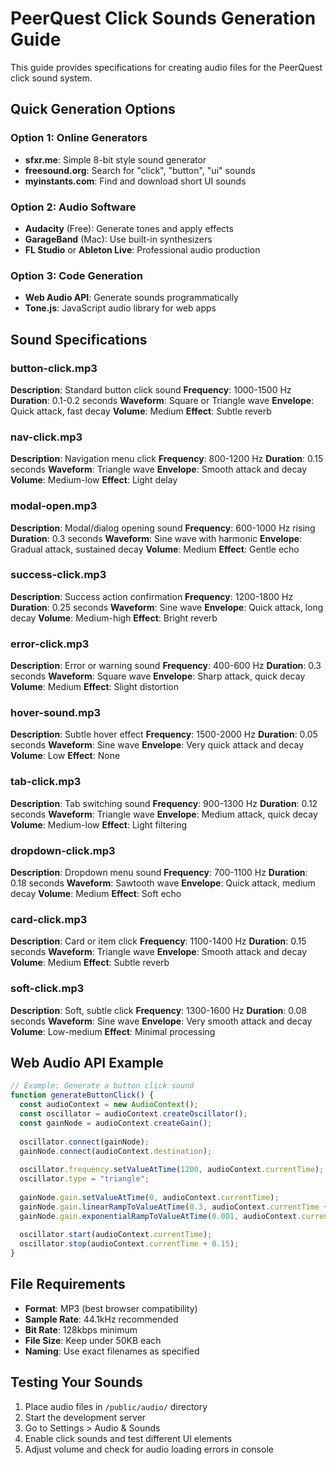 # PeerQuest Click Sounds Generation Guide

This guide provides specifications for creating audio files for the PeerQuest click sound system.

## Quick Generation Options

### Option 1: Online Generators
- **sfxr.me**: Simple 8-bit style sound generator
- **freesound.org**: Search for "click", "button", "ui" sounds
- **myinstants.com**: Find and download short UI sounds

### Option 2: Audio Software
- **Audacity** (Free): Generate tones and apply effects
- **GarageBand** (Mac): Use built-in synthesizers
- **FL Studio** or **Ableton Live**: Professional audio production

### Option 3: Code Generation
- **Web Audio API**: Generate sounds programmatically
- **Tone.js**: JavaScript audio library for web apps

## Sound Specifications

### button-click.mp3
**Description**: Standard button click sound
**Frequency**: 1000-1500 Hz
**Duration**: 0.1-0.2 seconds
**Waveform**: Square or Triangle wave
**Envelope**: Quick attack, fast decay
**Volume**: Medium
**Effect**: Subtle reverb

### nav-click.mp3
**Description**: Navigation menu click
**Frequency**: 800-1200 Hz
**Duration**: 0.15 seconds
**Waveform**: Triangle wave
**Envelope**: Smooth attack and decay
**Volume**: Medium-low
**Effect**: Light delay

### modal-open.mp3
**Description**: Modal/dialog opening sound
**Frequency**: 600-1000 Hz rising
**Duration**: 0.3 seconds
**Waveform**: Sine wave with harmonic
**Envelope**: Gradual attack, sustained decay
**Volume**: Medium
**Effect**: Gentle echo

### success-click.mp3
**Description**: Success action confirmation
**Frequency**: 1200-1800 Hz
**Duration**: 0.25 seconds
**Waveform**: Sine wave
**Envelope**: Quick attack, long decay
**Volume**: Medium-high
**Effect**: Bright reverb

### error-click.mp3
**Description**: Error or warning sound
**Frequency**: 400-600 Hz
**Duration**: 0.3 seconds
**Waveform**: Square wave
**Envelope**: Sharp attack, quick decay
**Volume**: Medium
**Effect**: Slight distortion

### hover-sound.mp3
**Description**: Subtle hover effect
**Frequency**: 1500-2000 Hz
**Duration**: 0.05 seconds
**Waveform**: Sine wave
**Envelope**: Very quick attack and decay
**Volume**: Low
**Effect**: None

### tab-click.mp3
**Description**: Tab switching sound
**Frequency**: 900-1300 Hz
**Duration**: 0.12 seconds
**Waveform**: Triangle wave
**Envelope**: Medium attack, quick decay
**Volume**: Medium-low
**Effect**: Light filtering

### dropdown-click.mp3
**Description**: Dropdown menu sound
**Frequency**: 700-1100 Hz
**Duration**: 0.18 seconds
**Waveform**: Sawtooth wave
**Envelope**: Quick attack, medium decay
**Volume**: Medium
**Effect**: Soft echo

### card-click.mp3
**Description**: Card or item click
**Frequency**: 1100-1400 Hz
**Duration**: 0.15 seconds
**Waveform**: Triangle wave
**Envelope**: Smooth attack and decay
**Volume**: Medium
**Effect**: Subtle reverb

### soft-click.mp3
**Description**: Soft, subtle click
**Frequency**: 1300-1600 Hz
**Duration**: 0.08 seconds
**Waveform**: Sine wave
**Envelope**: Very smooth attack and decay
**Volume**: Low-medium
**Effect**: Minimal processing

## Web Audio API Example

```javascript
// Example: Generate a button click sound
function generateButtonClick() {
  const audioContext = new AudioContext();
  const oscillator = audioContext.createOscillator();
  const gainNode = audioContext.createGain();
  
  oscillator.connect(gainNode);
  gainNode.connect(audioContext.destination);
  
  oscillator.frequency.setValueAtTime(1200, audioContext.currentTime);
  oscillator.type = "triangle";
  
  gainNode.gain.setValueAtTime(0, audioContext.currentTime);
  gainNode.gain.linearRampToValueAtTime(0.3, audioContext.currentTime + 0.01);
  gainNode.gain.exponentialRampToValueAtTime(0.001, audioContext.currentTime + 0.15);
  
  oscillator.start(audioContext.currentTime);
  oscillator.stop(audioContext.currentTime + 0.15);
}
```

## File Requirements

- **Format**: MP3 (best browser compatibility)
- **Sample Rate**: 44.1kHz recommended
- **Bit Rate**: 128kbps minimum
- **File Size**: Keep under 50KB each
- **Naming**: Use exact filenames as specified

## Testing Your Sounds

1. Place audio files in `/public/audio/` directory
2. Start the development server
3. Go to Settings > Audio & Sounds
4. Enable click sounds and test different UI elements
5. Adjust volume and check for audio loading errors in console
